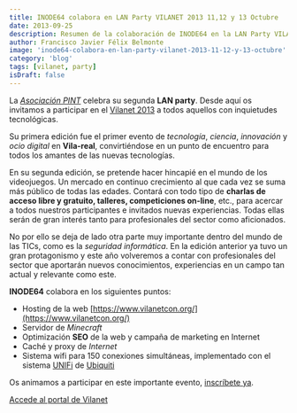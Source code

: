 ```yaml
---
title: INODE64 colabora en LAN Party VILANET 2013 11,12 y 13 Octubre
date: 2013-09-25
description: Resumen de la colaboración de INODE64 en la LAN Party VILANET 2013, destacando actividades tecnológicas, videojuegos, seguridad informática y soporte técnico.
author: Francisco Javier Félix Belmonte
image: 'inode64-colabora-en-lan-party-vilanet-2013-11-12-y-13-octubre'
category: 'blog'
tags: [vilanet, party]
isDraft: false
---
```


La [*Asociación PINT*](https://twitter.com/AsociacionPint) celebra su segunda **LAN party**. Desde aquí os invitamos a
participar en el [Vilanet 2013](https://www.vilanetcon.org/) a todos aquellos con inquietudes tecnológicas.

Su primera edición fue el primer evento de *tecnología*, *ciencia*, *innovación* y *ocio digital* en **Vila-real**,
convirtiéndose en un punto de encuentro para todos los amantes de las nuevas tecnologías.

En su segunda edición, se pretende hacer hincapié en el mundo de los videojuegos. Un mercado en continuo crecimiento al
que cada vez se suma más público de todas las edades. Contará con todo tipo de **charlas de acceso libre y gratuito,
talleres, competiciones on-line**, etc., para acercar a todos nuestros participantes e invitados nuevas experiencias.
Todas ellas serán de gran interés tanto para profesionales del sector como aficionados.

No por ello se deja de lado otra parte muy importante dentro del mundo de las TICs, como es la *seguridad informática*.
En la edición anterior ya tuvo un gran protagonismo y este año volveremos a contar con profesionales del sector que
aportarán nuevos conocimientos, experiencias en un campo tan actual y relevante como este.

**INODE64** colabora en los siguientes puntos:

- Hosting de la web [https://www.vilanetcon.org/](https://www.vilanetcon.org/)
- Servidor de *Minecraft*
- Optimización **SEO** de la web y campaña de marketing en Internet
- Caché y proxy de *Internet*
- Sistema wifi para 150 conexiones simultáneas, implementado con el sistema [UNIFi](https://www.ubnt.com/unifi)
  de [Ubiquiti](https://www.ubnt.com)

Os animamos a participar en este importante evento, [inscríbete ya](https://www.vilanetcon.org/inscripcion).

[Accede al portal de Vilanet](https://www.vilanetcon.org/)
